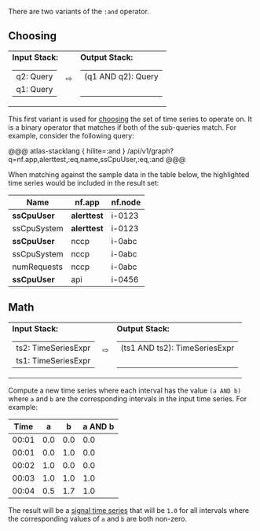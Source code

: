 
There are two variants of the `:and` operator.

## Choosing

<table>
  <tbody>
  <tr>
    <td>
      <strong>Input Stack:</strong>
      <table>
        <tbody>
        <tr><td>q2: Query</td></tr>
        <tr><td>q1: Query</td></tr>
        </tbody>
      </table>
    </td><td style="vertical-align: middle;">
      &#8680;
    </td><td>
      <strong>Output Stack:</strong>
      <table>
        <tbody>
        <tr><td>(q1 AND q2): Query</td></tr>
        <tr><td>&nbsp;</td></tr>
        </tbody>
      </table>
    </td>
  </tr>
  </tbody>
</table>

This first variant is used for [choosing](../tutorial.md#choosing) the set of time series to
operate on. It is a binary operator that matches if both of the sub-queries match. For example,
consider the following query:

@@@ atlas-stacklang { hilite=:and }
/api/v1/graph?q=nf.app,alerttest,:eq,name,ssCpuUser,:eq,:and
@@@

When matching against the sample data in the table below, the highlighted time series would be
included in the result set:

<table>
  <thead>
  <th>Name</th><th>nf.app</th><th>nf.node</th>
  </thead>
  <tbody>
  <tr class="atlas-hilite">
    <td><strong>ssCpuUser</strong></td>
    <td><strong>alerttest</strong></td>
    <td>i-0123</td>
  </tr><tr>
    <td>ssCpuSystem</td>
    <td><strong>alerttest</strong></td>
    <td>i-0123</td>
  </tr><tr>
    <td><strong>ssCpuUser</strong></td>
    <td>nccp</td>
    <td>i-0abc</td>
  </tr><tr>
    <td>ssCpuSystem</td>
    <td>nccp</td>
    <td>i-0abc</td>
  </tr><tr>
    <td>numRequests</td>
    <td>nccp</td>
    <td>i-0abc</td>
  </tr><tr>
    <td><strong>ssCpuUser</strong></td>
    <td>api</td>
    <td>i-0456</td>
  </tr>
  </tbody>
</table>

## Math

<table>
  <tbody>
  <tr>
    <td>
      <strong>Input Stack:</strong>
      <table>
        <tbody>
        <tr><td>ts2: TimeSeriesExpr</td></tr>
        <tr><td>ts1: TimeSeriesExpr</td></tr>
        </tbody>
      </table>
    </td><td style="vertical-align: middle;">
      &#8680;
    </td><td>
      <strong>Output Stack:</strong>
      <table>
        <tbody>
        <tr><td>(ts1 AND ts2): TimeSeriesExpr</td></tr>
        <tr><td>&nbsp;</td></tr>
        </tbody>
      </table>
    </td>
  </tr>
  </tbody>
</table>

Compute a new time series where each interval has the value `(a AND b)` where `a`
and `b` are the corresponding intervals in the input time series. For example:

| **Time** | **a** | **b** | **a AND b** |
|----------|-------|-------|-------------|
|  00:01   | 0.0   |  0.0  |  0.0        |
|  00:01   | 0.0   |  1.0  |  0.0        |
|  00:02   | 1.0   |  0.0  |  0.0        |
|  00:03   | 1.0   |  1.0  |  1.0        |
|  00:04   | 0.5   |  1.7  |  1.0        |

The result will be a [signal time series](../alerting-expressions.md#signal-line) that will
be `1.0` for all intervals where the corresponding values of `a` and `b` are both non-zero.
